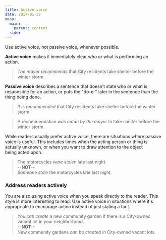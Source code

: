 ```yaml
---
title: Active voice
date: 2017-01-27
menu:
  main:
    parent: content
  side:
---
```

Use active voice, not passive voice, whenever possible.

**Active voice** makes it immediately clear who or what is performing an action.

>*The mayor recommends* that City residents take shelter before the winter storm.

**Passive voice** describes a sentence that doesn't state who or what is responsible for an action, or puts the "do-er" later in the sentence than the thing being done.

>*It is recommended* that City residents take shelter before the winter storm.

>A recommendation *was made by the mayor* to take shelter before the winter storm.

While readers usually prefer active voice, there are situations where passive voice is useful. This includes times when the acting person or thing is actually unknown, or when you want to draw attention to the object being acted upon.

>The motorcycles *were stolen* late last night.  
**--NOT--**  
*Someone stole* the motorcycles late last night.

### Address readers actively
You are also using active voice when you speak directly to the reader. This style is more interesting to read. Use active voice in situations where it's appropriate to encourage action instead of just stating a fact.

>*You can create* a new community garden if there is a City-owned vacant lot in your neighborhood.  
**--NOT--**  
New community gardens *can be created* in City-owned vacant lots.
